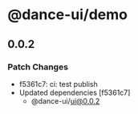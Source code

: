 # @dance-ui/demo

## 0.0.2

### Patch Changes

- f5361c7: ci: test publish
- Updated dependencies [f5361c7]
  - @dance-ui/ui@0.0.2
